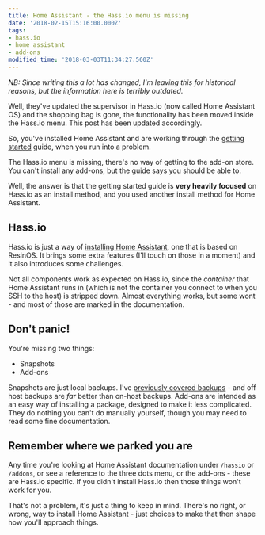 ```yaml
---
title: Home Assistant - the Hass.io menu is missing
date: '2018-02-15T15:16:00.000Z'
tags:
- hass.io
- home assistant
- add-ons
modified_time: '2018-03-03T11:34:27.560Z'
---
```


_NB: Since writing this a lot has changed, I'm leaving this for historical reasons, but the information here is terribly outdated._

Well, they've updated the supervisor in Hass.io (now called Home Assistant OS) and the shopping bag is gone, the functionality has been moved inside the Hass.io menu. This post has been updated accordingly.

So, you've installed Home Assistant and are working through the [getting started](https://home-assistant.io/getting-started/) guide, when you run into a problem.

The Hass.io menu is missing, there's no way of getting to the add-on store. You can't install any add-ons, but the guide says you should be able to.

Well, the answer is that the getting started guide is **very heavily focused** on Hass.io as an install method, and you used another install method for Home Assistant.

## Hass.io

Hass.io is just a way of [installing Home Assistant](https://home-assistant.io/installation/), one that is based on ResinOS. It brings some extra features (I'll touch on those in a moment) and it also introduces some challenges.

Not all components work as expected on Hass.io, since the _container_ that Home Assistant runs in (which is not the container you connect to when you SSH to the host) is stripped down. Almost everything works, but some wont - and most of those are marked in the documentation.

## Don't panic!

You're missing two things:

* Snapshots
* Add-ons

Snapshots are just local backups. I've [previously covered backups](/backing-up-home-assistant/) - and off host backups are _far_ better than on-host backups. Add-ons are intended as an easy way of installing a package, designed to make it less complicated. They do nothing you can't do manually yourself, though you may need to read some fine documentation.

## Remember where we parked you are

Any time you're looking at Home Assistant documentation under `/hassio` or `/addons`, or see a reference to the three dots menu, or the add-ons - these are Hass.io specific. If you didn't install Hass.io then those things won't work for you.

That's not a problem, it's just a thing to keep in mind. There's no right, or wrong, way to install Home Assistant - just choices to make that then shape how you'll approach things.
